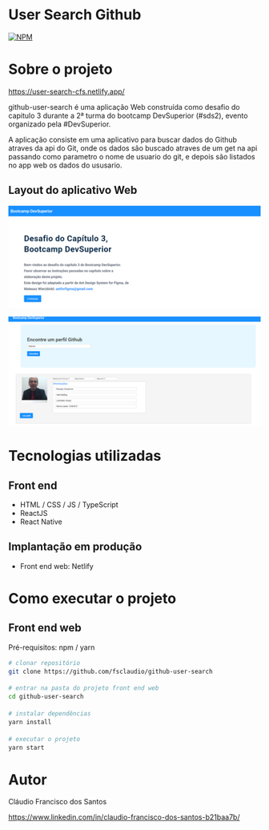 # User Search Github

[![NPM](https://img.shields.io/npm/l/react)](https://github.com/fsclaudio/github-user-search/blob/main/LICENSE) 

# Sobre o projeto

https://user-search-cfs.netlify.app/

github-user-search é uma aplicação Web construída como desafio do capitulo 3 durante a 2ª turma do bootcamp DevSuperior (#sds2), evento organizado pela #DevSuperior.

A aplicação consiste em uma aplicativo para buscar dados do Github atraves da api do Git, onde os dados são buscado atraves de um get na api passando como parametro o nome de usuario do git, e depois são listados no app web os dados do ususario. 

## Layout do aplicativo Web

![Web 1](https://github.com/fsclaudio/github-user-search/blob/main/src/core/assets/User-searchgit_home.png)

![Web 2](https://github.com/fsclaudio/github-user-search/blob/main/src/core/assets/User-searchgit_Result.png)

# Tecnologias utilizadas
## Front end
- HTML / CSS / JS / TypeScript
- ReactJS
- React Native
## Implantação em produção
- Front end web: Netlify

# Como executar o projeto

## Front end web
Pré-requisitos: npm / yarn

```bash
# clonar repositório
git clone https://github.com/fsclaudio/github-user-search

# entrar na pasta do projeto front end web
cd github-user-search

# instalar dependências
yarn install

# executar o projeto
yarn start
```

# Autor

Cláudio Francisco dos Santos

https://www.linkedin.com/in/claudio-francisco-dos-santos-b21baa7b/

